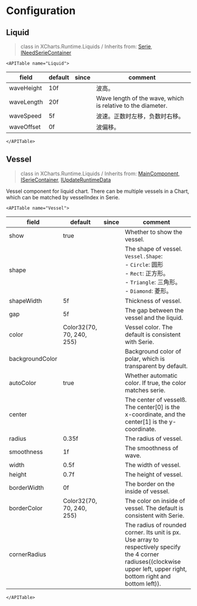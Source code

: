 # Configuration

## Liquid

> class in XCharts.Runtime.Liquids / Inherits from: [Serie](https://xcharts-team.github.io/docs/configuration#serie), [INeedSerieContainer](https://xcharts-team.github.io/docs/configuration#ineedseriecontainer)

```mdx-code-block
<APITable name="Liquid">
```


|field|default|since|comment|
|--|--|--|--|
|waveHeight|10f||波高。
|waveLength|20f||Wave length of the wave, which is relative to the diameter.
|waveSpeed|5f||波速。正数时左移，负数时右移。
|waveOffset|0f||波偏移。

```mdx-code-block
</APITable>
```

## Vessel

> class in XCharts.Runtime.Liquids / Inherits from: [MainComponent](https://xcharts-team.github.io/docs/configuration#maincomponent), [ISerieContainer](https://xcharts-team.github.io/docs/configuration#iseriecontainer), [IUpdateRuntimeData](https://xcharts-team.github.io/docs/configuration#iupdateruntimedata)

Vessel component for liquid chart. There can be multiple vessels in a Chart, which can be matched by vesselIndex in Serie.

```mdx-code-block
<APITable name="Vessel">
```


|field|default|since|comment|
|--|--|--|--|
|show|true||Whether to show the vessel.
|shape|||The shape of vessel.<br/>`Vessel.Shape`:<br/>- `Circle`: 圆形<br/>- `Rect`: 正方形。<br/>- `Triangle`: 三角形。<br/>- `Diamond`: 菱形。<br/>|
|shapeWidth|5f||Thickness of vessel.
|gap|5f||The gap between the vessel and the liquid.
|color|Color32(70, 70, 240, 255)||Vessel color. The default is consistent with Serie.
|backgroundColor|||Background color of polar, which is transparent by default.
|autoColor|true||Whether automatic color. If true, the color matches serie.
|center|||The center of vesselß. The center[0] is the x-coordinate, and the center[1] is the y-coordinate.
|radius|0.35f||The radius of vessel.
|smoothness|1f||The smoothness of wave.
|width|0.5f||The width of vessel.
|height|0.7f||The height of vessel.
|borderWidth|0f||The border on the inside of vessel.
|borderColor|Color32(70, 70, 240, 255)||The color on inside of vessel. The default is consistent with Serie.
|cornerRadius|||The radius of rounded corner. Its unit is px. Use array to respectively specify the 4 corner radiuses((clockwise upper left, upper right, bottom right and bottom left)).

```mdx-code-block
</APITable>
```


